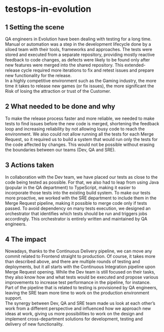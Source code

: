 # testops-in-evolution

## 1 Setting the scene  
QA engineers in Evolution have been dealing with testing for a long time. Manual or automation was a step in the development lifecycle done by a siloed team with their tools, frameworks and approaches. The tests were stored and executed from a separate repository, providing mostly reactive feedback to code changes, as defects were likely to be found only after new features were merged into the shared repository. This extended-release cycle required more iterations to fix and retest issues and prepare new functionality for the release.  
In a highly competitive environment such as the Gaming industry, the more time it takes to release new games (or fix issues), the more significant the Risk of losing the attraction or trust of the Customer.

## 2 What needed to be done and why  
To make the release process faster and more reliable, we needed to make tests to find issues before the new code is merged, shortening the feedback loop and increasing reliability by not allowing lousy code to reach the environment. We also could not allow running all the tests for each Merge Request, so it required us to build a system that would run only the tests for the code affected by changes. This would not be possible without erasing the boundaries between our teams (Dev, QA and SRE).

## 3 Actions taken  
In collaboration with the Dev team, we have placed our tests as close to the code being tested as possible. For that, we also had to leap from using Java (popular in the QA department) to TypeScript, making it easier to incorporate those tests into the existing build system. To make our tests more proactive, we worked with the SRE department to include them in the Merge Request pipeline, making it possible to merge code only if tests passed. To avoid dependency on many tests execution, we designed an orchestrator that identifies which tests should be run and triggers jobs accordingly. This orchestrator is entirely written and maintained by QA engineers.

## 4 The impact  
Nowadays, thanks to the Continuous Delivery pipeline, we can move any commit related to Frontend straight to production. Of course, it takes more than described above, and there are multiple rounds of testing and deployments, but it all starts with the Continuous Integration pipeline upon Merge Request opening. While the Dev team is still focused on their tasks, they also know how and what tests would be executed and propose various improvements to increase test performance in the pipeline, for instance. Part of the pipeline that is related to testing is provisioned by QA engineers, leaving the SRE team more time to work on the production environment support.  
The synergy between Dev, QA and SRE team made us look at each other’s work from a different perspective and influenced how we approach new ideas at work, giving us more possibilities to work on the design and implement cross-department solutions for development, testing and delivery of new functionality.
